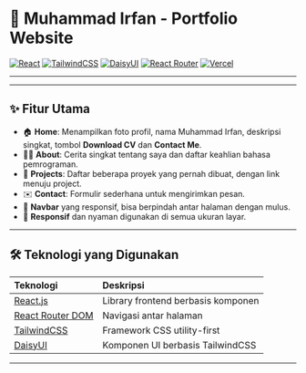 # 🚀 Muhammad Irfan - Portfolio Website

[![React](https://img.shields.io/badge/React-18.2.0-61DAFB?style=for-the-badge&logo=react)](https://reactjs.org/)
[![TailwindCSS](https://img.shields.io/badge/TailwindCSS-3.4.1-38B2AC?style=for-the-badge&logo=tailwind-css)](https://tailwindcss.com/)
[![DaisyUI](https://img.shields.io/badge/DaisyUI-%20-FF69B4?style=for-the-badge&logo=daisyui)](https://daisyui.com/)
[![React Router](https://img.shields.io/badge/ReactRouter-6.23.0-CA4245?style=for-the-badge&logo=react-router)](https://reactrouter.com/)
[![Vercel](https://img.shields.io/badge/Deployed-Vercel-000?style=for-the-badge&logo=vercel)](https://vercel.com/)

---



---



## ✨ Fitur Utama

- 🏠 **Home**: Menampilkan foto profil, nama Muhammad Irfan, deskripsi singkat, tombol **Download CV** dan **Contact Me**.
- 👨‍💻 **About**: Cerita singkat tentang saya dan daftar keahlian bahasa pemrograman.
- 📂 **Projects**: Daftar beberapa proyek yang pernah dibuat, dengan link menuju project.
- ✉️ **Contact**: Formulir sederhana untuk mengirimkan pesan.
- 🧭 **Navbar** yang responsif, bisa berpindah antar halaman dengan mulus.
- 📱 **Responsif** dan nyaman digunakan di semua ukuran layar.

---

## 🛠️ Teknologi yang Digunakan

| Teknologi | Deskripsi |
| :-------- | :-------- |
| [React.js](https://reactjs.org/) | Library frontend berbasis komponen |
| [React Router DOM](https://reactrouter.com/) | Navigasi antar halaman |
| [TailwindCSS](https://tailwindcss.com/) | Framework CSS utility-first |
| [DaisyUI](https://daisyui.com/) | Komponen UI berbasis TailwindCSS |

---
